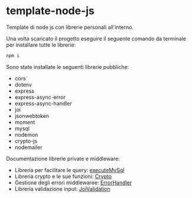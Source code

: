 # template-node-js

Template di node js con librerie personali all'interno.

Una volta scaricato il progetto eseguire il seguente comando da terminale per installare tutte le librerie:

```cmd
npm i
```

Sono state installate le seguenti librerie pubbliche:

- cors
- dotenv
- express
- express-async-error
- express-async-handler
- joi
- jsonwebtoken
- moment
- mysql
- nodemon
- crypto-js
- nodemailer

Documentazione librerie private e middleware:

- Libreria per facilitare le query: [executeMySql](./documentation/executeMySql.md)
- Libreria crypto e le sue funzioni: [Crypto](./documentation/crypto.md)
- Gestione degli errori middlewaree: [ErrorHandler](./documentation/errorHandler.md)
- Libreria validazione input: [JoiValidation](./documentation/joiValidation.md)
